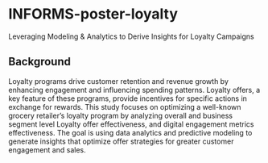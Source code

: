 # INFORMS-poster-loyalty
Leveraging Modeling &amp; Analytics to Derive Insights for Loyalty Campaigns

## Background
Loyalty programs drive customer retention and revenue growth by enhancing engagement and influencing spending patterns. Loyalty offers, a key feature of these programs, provide incentives for specific actions in exchange for rewards. This study focuses on optimizing a well-known grocery retailer’s loyalty program by analyzing overall and business segment level Loyalty offer effectiveness, and digital engagement metrics effectiveness. The goal is using data analytics and predictive modeling to generate insights that optimize offer strategies for greater customer engagement and sales.
